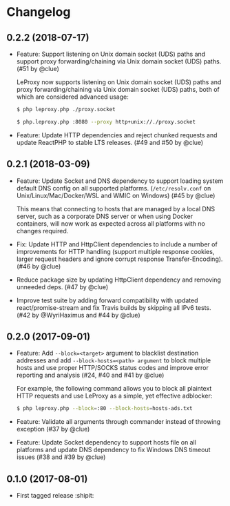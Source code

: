 # Changelog

## 0.2.2 (2018-07-17)

*   Feature: Support listening on Unix domain socket (UDS) paths and
    support proxy forwarding/chaining via Unix domain socket (UDS) paths.
    (#51 by @clue)

    LeProxy now supports listening on Unix domain socket (UDS) paths and
    proxy forwarding/chaining via Unix domain socket (UDS) paths,
    both of which are considered advanced usage:

    ```bash
    $ php leproxy.php ./proxy.socket

    $ php.leproxy.php :8080 --proxy http+unix://./proxy.socket
    ```

*   Feature: Update HTTP dependencies and reject chunked requests and
    update ReactPHP to stable LTS releases.
    (#49 and #50 by @clue)

## 0.2.1 (2018-03-09)

*   Feature: Update Socket and DNS dependency to support loading system default
    DNS config on all supported platforms.
    (`/etc/resolv.conf` on Unix/Linux/Mac/Docker/WSL and WMIC on Windows)
    (#45 by @clue)

    This means that connecting to hosts that are managed by a local DNS server,
    such as a corporate DNS server or when using Docker containers, will now
    work as expected across all platforms with no changes required.

*   Fix: Update HTTP and HttpClient dependencies to include a number of
    improvements for HTTP handling (support multiple response cookies, larger
    request headers and ignore corrupt response Transfer-Encoding).
    (#46 by @clue)

*   Reduce package size by updating HttpClient dependency and removing unneeded deps.
    (#47 by @clue)

*   Improve test suite by adding forward compatibility with updated
    react/promise-stream and fix Travis builds by skipping all IPv6 tests.
    (#42 by @WyriHaximus and #44 by @clue)

## 0.2.0 (2017-09-01)

*   Feature: Add `--block=<target>` argument to blacklist destination addresses and
    add `--block-hosts=<path> argument` to block multiple hosts and
    use proper HTTP/SOCKS status codes and improve error reporting and analysis
    (#24, #40 and #41 by @clue)

    For example, the following command allows you to block all plaintext HTTP
    requests and use LeProxy as a simple, yet effective adblocker:

    ```bash
    $ php leproxy.php --block=:80 --block-hosts=hosts-ads.txt
    ```

*   Feature: Validate all arguments through commander instead of throwing exception
    (#37 by @clue)

*   Feature: Update Socket dependency to support hosts file on all platforms and
    update DNS dependency to fix Windows DNS timeout issues
    (#38 and #39 by @clue)

## 0.1.0 (2017-08-01)

* First tagged release :shipit:
